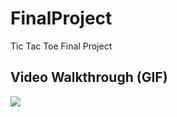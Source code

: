 # FinalProject
Tic Tac Toe Final Project

## Video Walkthrough (GIF)

![](http://g.recordit.co/n6L2LF3qMI.gif) 
